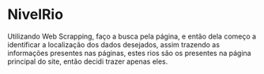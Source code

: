# NivelRio
Utilizando Web Scrapping, faço a busca pela página, e então dela começo a identificar a localização dos dados desejados, assim trazendo as informações presentes nas páginas, estes rios são os presentes na página principal do site, então decidi trazer apenas eles.
